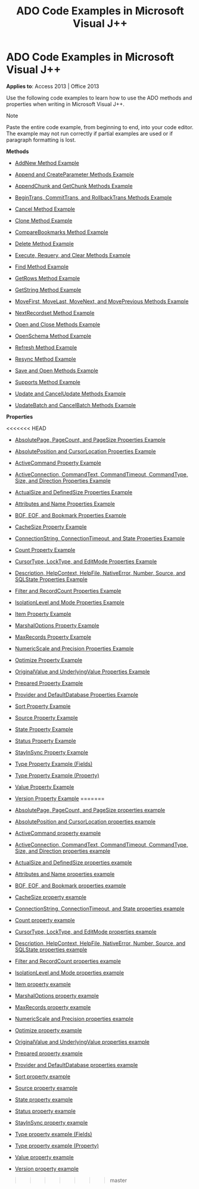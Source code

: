 ﻿---
title: ADO Code Examples in Microsoft Visual J++
TOCTitle: ADO Code Examples in Microsoft Visual J++
ms:assetid: c924a813-0375-3e8e-f9e3-ff5ca51db218
ms:mtpsurl: https://msdn.microsoft.com/library/JJ249978(v=office.15)
ms:contentKeyID: 48547670
ms.date: 09/18/2015
mtps_version: v=office.15
---

# ADO Code Examples in Microsoft Visual J++


**Applies to**: Access 2013 | Office 2013

Use the following code examples to learn how to use the ADO methods and properties when writing in Microsoft Visual J++.


> [!NOTE]
> Paste the entire code example, from beginning to end, into your code editor. The example may not run correctly if partial examples are used or if paragraph formatting is lost.



**Methods**

  - [AddNew Method Example](addnew-method-example-vj.md)

  - [Append and CreateParameter Methods Example](append-and-createparameter-methods-example-vj.md)

  - [AppendChunk and GetChunk Methods Example](appendchunk-and-getchunk-methods-example-vj.md)

  - [BeginTrans, CommitTrans, and RollbackTrans Methods Example](begintrans-committrans-and-rollbacktrans-methods-example-vj.md)

  - [Cancel Method Example](cancel-method-example-vj.md)

  - [Clone Method Example](clone-method-example-vj.md)

  - [CompareBookmarks Method Example](comparebookmarks-method-example-vj.md)

  - [Delete Method Example](delete-method-example-vj.md)

  - [Execute, Requery, and Clear Methods Example](execute-requery-and-clear-methods-example-vj.md)

  - [Find Method Example](find-method-example-vj.md)

  - [GetRows Method Example](getrows-method-example-vj.md)

  - [GetString Method Example](getstring-method-example-vj.md)

  - [MoveFirst, MoveLast, MoveNext, and MovePrevious Methods Example](movefirst-movelast-movenext-and-moveprevious-methods-example-vj.md)

  - [NextRecordset Method Example](nextrecordset-method-example-vj.md)

  - [Open and Close Methods Example](open-and-close-methods-example-vj.md)

  - [OpenSchema Method Example](openschema-method-example-vj.md)

  - [Refresh Method Example](refresh-method-example-vj.md)

  - [Resync Method Example](resync-method-example-vj.md)

  - [Save and Open Methods Example](save-and-open-methods-example-vj.md)

  - [Supports Method Example](supports-method-example-vj.md)

  - [Update and CancelUpdate Methods Example](update-and-cancelupdate-methods-example-vj.md)

  - [UpdateBatch and CancelBatch Methods Example](updatebatch-and-cancelbatch-methods-example-vj.md)

**Properties**

<<<<<<< HEAD
  - [AbsolutePage, PageCount, and PageSize Properties Example](absolutepage-pagecount-and-pagesize-properties-example-vj.md)

  - [AbsolutePosition and CursorLocation Properties Example](absoluteposition-and-cursorlocation-properties-example-vj.md)

  - [ActiveCommand Property Example](activecommand-property-example-vj.md)

  - [ActiveConnection, CommandText, CommandTimeout, CommandType, Size, and Direction Properties Example](activeconnection-commandtext-commandtimeout-commandtype-size-and-direction-properties-example-vj.md)

  - [ActualSize and DefinedSize Properties Example](actualsize-and-definedsize-properties-example-vj.md)

  - [Attributes and Name Properties Example](attributes-and-name-properties-example-vj.md)

  - [BOF, EOF, and Bookmark Properties Example](bof-eof-and-bookmark-properties-example-vj.md)

  - [CacheSize Property Example](cachesize-property-example-vj.md)

  - [ConnectionString, ConnectionTimeout, and State Properties Example](connectionstring-connectiontimeout-and-state-properties-example-vj.md)

  - [Count Property Example](count-property-example-vj.md)

  - [CursorType, LockType, and EditMode Properties Example](cursortype-locktype-and-editmode-properties-example-vj.md)

  - [Description, HelpContext, HelpFile, NativeError, Number, Source, and SQLState Properties Example](description-helpcontext-helpfile-nativeerror-number-source-and-sqlstate-properties-example-vj.md)

  - [Filter and RecordCount Properties Example](filter-and-recordcount-properties-example-vj.md)

  - [IsolationLevel and Mode Properties Example](isolationlevel-and-mode-properties-example-vj.md)

  - [Item Property Example](item-property-example-vj.md)

  - [MarshalOptions Property Example](marshaloptions-property-example-vj.md)

  - [MaxRecords Property Example](maxrecords-property-example-vj.md)

  - [NumericScale and Precision Properties Example](numericscale-and-precision-properties-example-vj.md)

  - [Optimize Property Example](optimize-property-example-vj.md)

  - [OriginalValue and UnderlyingValue Properties Example](originalvalue-and-underlyingvalue-properties-example-vj.md)

  - [Prepared Property Example](prepared-property-example-vj.md)

  - [Provider and DefaultDatabase Properties Example](provider-and-defaultdatabase-properties-example-vj.md)

  - [Sort Property Example](sort-property-example-vj.md)

  - [Source Property Example](source-property-example-vj.md)

  - [State Property Example](state-property-example-vj.md)

  - [Status Property Example](status-property-example-vj.md)

  - [StayInSync Property Example](stayinsync-property-example-vj.md)

  - [Type Property Example (Fields)](https://msdn.microsoft.com/library/jj250207\(v=office.15\))

  - [Type Property Example (Property)](https://msdn.microsoft.com/library/jj249182\(v=office.15\))

  - [Value Property Example](value-property-example-vj.md)

  - [Version Property Example](version-property-example-vj.md)
=======
  - [AbsolutePage, PageCount, and PageSize properties example](absolutepage-pagecount-and-pagesize-properties-example-vj.md)

  - [AbsolutePosition and CursorLocation properties example](absoluteposition-and-cursorlocation-properties-example-vj.md)

  - [ActiveCommand property example](activecommand-property-example-vj.md)

  - [ActiveConnection, CommandText, CommandTimeout, CommandType, Size, and Direction properties example](activeconnection-commandtext-commandtimeout-commandtype-size-and-direction-properties-example-vj.md)

  - [ActualSize and DefinedSize properties example](actualsize-and-definedsize-properties-example-vj.md)

  - [Attributes and Name properties example](attributes-and-name-properties-example-vj.md)

  - [BOF, EOF, and Bookmark properties example](bof-eof-and-bookmark-properties-example-vj.md)

  - [CacheSize property example](cachesize-property-example-vj.md)

  - [ConnectionString, ConnectionTimeout, and State properties example](connectionstring-connectiontimeout-and-state-properties-example-vj.md)

  - [Count property example](count-property-example-vj.md)

  - [CursorType, LockType, and EditMode properties example](cursortype-locktype-and-editmode-properties-example-vj.md)

  - [Description, HelpContext, HelpFile, NativeError, Number, Source, and SQLState properties example](description-helpcontext-helpfile-nativeerror-number-source-and-sqlstate-properties-example-vj.md)

  - [Filter and RecordCount properties example](filter-and-recordcount-properties-example-vj.md)

  - [IsolationLevel and Mode properties example](isolationlevel-and-mode-properties-example-vj.md)

  - [Item property example](item-property-example-vj.md)

  - [MarshalOptions property example](marshaloptions-property-example-vj.md)

  - [MaxRecords property example](maxrecords-property-example-vj.md)

  - [NumericScale and Precision properties example](numericscale-and-precision-properties-example-vj.md)

  - [Optimize property example](optimize-property-example-vj.md)

  - [OriginalValue and UnderlyingValue properties example](originalvalue-and-underlyingvalue-properties-example-vj.md)

  - [Prepared property example](prepared-property-example-vj.md)

  - [Provider and DefaultDatabase properties example](provider-and-defaultdatabase-properties-example-vj.md)

  - [Sort property example](sort-property-example-vj.md)

  - [Source property example](source-property-example-vj.md)

  - [State property example](state-property-example-vj.md)

  - [Status property example](status-property-example-vj.md)

  - [StayInSync property example](stayinsync-property-example-vj.md)

  - [Type property example (Fields)](https://msdn.microsoft.com/library/jj250207\(v=office.15\))

  - [Type property example (Property)](https://msdn.microsoft.com/library/jj249182\(v=office.15\))

  - [Value property example](value-property-example-vj.md)

  - [Version property example](version-property-example-vj.md)
>>>>>>> master

